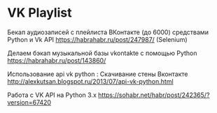 # VK Playlist

Бекап аудиозаписей с плейлиста ВКонтакте (до 6000) средствами Python и Vk API
https://habrahabr.ru/post/247987/ (Selenium)

Делаем бэкап музыкальной базы vkontakte с помощью Python
https://habrahabr.ru/post/143860/

Использование api vk python : Скачивание стены Вконтакте
http://alexkutsan.blogspot.ru/2013/07/api-vk-python.html

Работа с VK API на Python 3.x
https://sohabr.net/habr/post/242365/?version=67420
